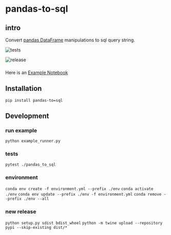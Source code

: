 # pandas-to-sql

## intro
Convert [pandas DataFrame](https://pandas.pydata.org/pandas-docs/stable/reference/api/pandas.DataFrame.html) manipulations to sql query string.


![tests](https://github.com/AmirPupko/pandas-to-sql/workflows/Python%20Package%20using%20Conda/badge.svg)

![release](https://github.com/AmirPupko/pandas-to-sql/workflows/Upload%20Python%20Package/badge.svg)

###
Here is an [Example Notebook](https://colab.research.google.com/drive/1A9_JWUVLYuIAVY3naynutMLqjxLKA03L?usp=sharing) 
  
 
## Installation
`pip install pandas-to=sql`


## Development

### run example
`python example_runner.py`

### tests
`pytest ./pandas_to_sql`

### environment
`conda env create -f environment.yml --prefix ./env`
`conda activate ./env`
`conda env update --prefix ./env -f environment.yml`
`conda remove --prefix ./env --all`

### new release
`python setup.py sdist bdist_wheel`
`python -m twine upload --repository pypi --skip-existing dist/*`

